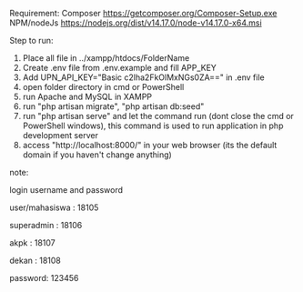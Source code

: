 Requirement:
  Composer    https://getcomposer.org/Composer-Setup.exe
  NPM/nodeJs  https://nodejs.org/dist/v14.17.0/node-v14.17.0-x64.msi

Step to run:
  1. Place all file in ../xampp/htdocs/FolderName
  2. Create .env file from .env.example and fill APP_KEY
  3. Add UPN_API_KEY="Basic c2lha2FkOlMxNGs0ZA==" in .env file
  4. open folder directory in cmd or PowerShell
  5. run Apache and MySQL in XAMPP
  6. run "php artisan migrate", "php artisan db:seed"
  7. run "php artisan serve" and let the command run (dont close the cmd or PowerShell windows), this command is used to run application in php development server
  8. access "http://localhost:8000/" in your web browser (its the default domain if you haven't change anything)

note:

login username and password

user/mahasiswa  : 18105

superadmin      : 18106

akpk            : 18107

dekan           : 18108

password: 123456
